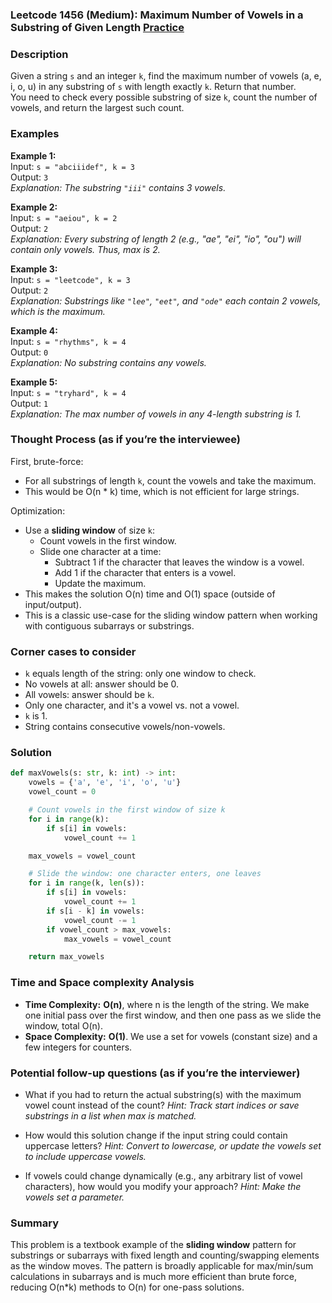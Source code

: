 ### Leetcode 1456 (Medium): Maximum Number of Vowels in a Substring of Given Length [Practice](https://leetcode.com/problems/maximum-number-of-vowels-in-a-substring-of-given-length)

### Description  
Given a string `s` and an integer `k`, find the maximum number of vowels (a, e, i, o, u) in any substring of `s` with length exactly `k`. Return that number.  
You need to check every possible substring of size `k`, count the number of vowels, and return the largest such count.

### Examples  

**Example 1:**  
Input: `s = "abciiidef", k = 3`  
Output: `3`  
*Explanation: The substring `"iii"` contains 3 vowels.*

**Example 2:**  
Input: `s = "aeiou", k = 2`  
Output: `2`  
*Explanation: Every substring of length 2 (e.g., "ae", "ei", "io", "ou") will contain only vowels. Thus, max is 2.*

**Example 3:**  
Input: `s = "leetcode", k = 3`  
Output: `2`  
*Explanation: Substrings like `"lee"`, `"eet"`, and `"ode"` each contain 2 vowels, which is the maximum.*

**Example 4:**  
Input: `s = "rhythms", k = 4`  
Output: `0`  
*Explanation: No substring contains any vowels.*

**Example 5:**  
Input: `s = "tryhard", k = 4`  
Output: `1`  
*Explanation: The max number of vowels in any 4-length substring is 1.*

### Thought Process (as if you’re the interviewee)  
First, brute-force:  
- For all substrings of length `k`, count the vowels and take the maximum.
- This would be O(n \* k) time, which is not efficient for large strings.

Optimization:  
- Use a **sliding window** of size `k`:
    - Count vowels in the first window.
    - Slide one character at a time:  
        - Subtract 1 if the character that leaves the window is a vowel.
        - Add 1 if the character that enters is a vowel.
        - Update the maximum.
- This makes the solution O(n) time and O(1) space (outside of input/output).
- This is a classic use-case for the sliding window pattern when working with contiguous subarrays or substrings.

### Corner cases to consider  
- `k` equals length of the string: only one window to check.
- No vowels at all: answer should be 0.
- All vowels: answer should be `k`.
- Only one character, and it's a vowel vs. not a vowel.
- `k` is 1.
- String contains consecutive vowels/non-vowels.

### Solution

```python
def maxVowels(s: str, k: int) -> int:
    vowels = {'a', 'e', 'i', 'o', 'u'}
    vowel_count = 0

    # Count vowels in the first window of size k
    for i in range(k):
        if s[i] in vowels:
            vowel_count += 1

    max_vowels = vowel_count

    # Slide the window: one character enters, one leaves
    for i in range(k, len(s)):
        if s[i] in vowels:
            vowel_count += 1
        if s[i - k] in vowels:
            vowel_count -= 1
        if vowel_count > max_vowels:
            max_vowels = vowel_count

    return max_vowels
```

### Time and Space complexity Analysis  

- **Time Complexity:** **O(n)**, where n is the length of the string. We make one initial pass over the first window, and then one pass as we slide the window, total O(n).
- **Space Complexity:** **O(1)**. We use a set for vowels (constant size) and a few integers for counters.

### Potential follow-up questions (as if you’re the interviewer)  

- What if you had to return the actual substring(s) with the maximum vowel count instead of the count?
  *Hint: Track start indices or save substrings in a list when max is matched.*

- How would this solution change if the input string could contain uppercase letters?
  *Hint: Convert to lowercase, or update the vowels set to include uppercase vowels.*

- If vowels could change dynamically (e.g., any arbitrary list of vowel characters), how would you modify your approach?
  *Hint: Make the vowels set a parameter.*

### Summary
This problem is a textbook example of the **sliding window** pattern for substrings or subarrays with fixed length and counting/swapping elements as the window moves. The pattern is broadly applicable for max/min/sum calculations in subarrays and is much more efficient than brute force, reducing O(n\*k) methods to O(n) for one-pass solutions.